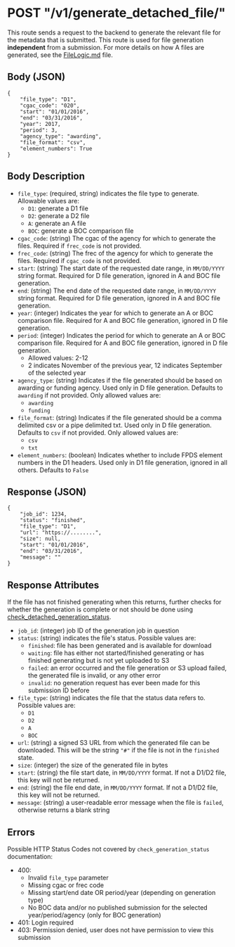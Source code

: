 # POST "/v1/generate\_detached\_file/"

This route sends a request to the backend to generate the relevant file for the metadata that is submitted. This route is used for file generation **independent** from a submission. For more details on how A files are generated, see the [FileLogic.md](../../FileLogic.md) file.

## Body (JSON)

```
{
    "file_type": "D1",
    "cgac_code": "020",
    "start": "01/01/2016",
    "end": "03/31/2016",
    "year": 2017,
    "period": 3,
    "agency_type": "awarding",
    "file_format": "csv",
    "element_numbers": True
}
```

## Body Description

- `file_type`: (required, string) indicates the file type to generate. Allowable values are:
    - `D1`: generate a D1 file
    - `D2`: generate a D2 file
    - `A`: generate an A file
    - `BOC`: generate a BOC comparison file
- `cgac_code`: (string) The cgac of the agency for which to generate the files. Required if `frec_code` is not provided.
- `frec_code`: (string) The frec of the agency for which to generate the files. Required if `cgac_code` is not provided.
- `start`: (string) The start date of the requested date range, in `MM/DD/YYYY` string format. Required for D file generation, ignored in A and BOC file generation.
- `end`: (string) The end date of the requested date range, in `MM/DD/YYYY` string format. Required for D file generation, ignored in A and BOC file generation.
- `year`: (integer) Indicates the year for which to generate an A or BOC comparison file. Required for A and BOC file generation, ignored in D file generation.
- `period`: (integer) Indicates the period for which to generate an A or BOC comparison file. Required for A and BOC file generation, ignored in D file generation.
    - Allowed values: 2-12
    - 2 indicates November of the previous year, 12 indicates September of the selected year
- `agency_type`: (string) Indicates if the file generated should be based on awarding or funding agency. Used only in D file generation. Defaults to `awarding` if not provided. Only allowed values are:
    - `awarding`
    - `funding`
- `file_format`: (string) Indicates if the file generated should be a comma delimited csv or a pipe delimited txt. Used only in D file generation. Defaults to `csv` if not provided. Only allowed values are:
    - `csv`
    - `txt`
- `element_numbers`: (boolean) Indicates whether to include FPDS element numbers in the D1 headers. Used only in D1 file generation, ignored in all others. Defaults to `False`

## Response (JSON)

```
{
    "job_id": 1234,
    "status": "finished",
    "file_type": "D1",
    "url": "https://........",
    "size": null,
    "start": "01/01/2016",
    "end": "03/31/2016",
    "message": ""
}
```

## Response Attributes
If the file has not finished generating when this returns, further checks for whether the generation is complete or not should be done using [check\_detached\_generation\_status](./check_detached_generation_status.md).

- `job_id`: (integer) job ID of the generation job in question
- `status`: (string) indicates the file's status. Possible values are:
    - `finished`: file has been generated and is available for download
    - `waiting`: file has either not started/finished generating or has finished generating but is not yet uploaded to S3
    - `failed`: an error occurred and the file generation or S3 upload failed, the generated file is invalid, or any other error
    - `invalid`: no generation request has ever been made for this submission ID before
- `file_type`: (string) indicates the file that the status data refers to. Possible values are:
    - `D1`
    - `D2`
    - `A`
    - `BOC`
- `url`: (string) a signed S3 URL from which the generated file can be downloaded. This will be the string `"#"` if the file is not in the `finished` state.
- `size`: (integer) the size of the generated file in bytes
- `start`: (string) the file start date, in `MM/DD/YYYY` format. If not a D1/D2 file, this key will not be returned.
- `end`: (string) the file end date, in `MM/DD/YYYY` format. If not a D1/D2 file, this key will not be returned.
- `message`: (string) a user-readable error message when the file is `failed`, otherwise returns a blank string

## Errors
Possible HTTP Status Codes not covered by `check_generation_status` documentation:

- 400:
    - Invalid `file_type` parameter
    - Missing cgac or frec code
    - Missing start/end date OR period/year (depending on generation type)
    - No BOC data and/or no published submission for the selected year/period/agency (only for BOC generation)
- 401: Login required
- 403: Permission denied, user does not have permission to view this submission
